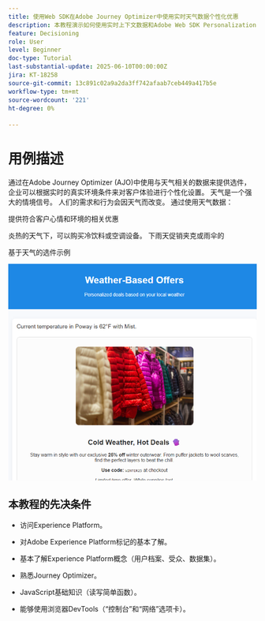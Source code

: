 ```yaml
---
title: 使用Web SDK在Adobe Journey Optimizer中使用实时天气数据个性化优惠
description: 本教程演示如何使用实时上下文数据和Adobe Web SDK Personalization API在Adobe Journey Optimizer中提供动态的天气感知选件。 您将了解如何将网站中的天气属性（如温度和条件）传递到Adobe Experience Platform，将它们映射到事件架构，并在决策规则和排名公式中使用这些属性，以便在页面加载时个性化优惠。 非常适合希望通过实时环境上下文增强数字体验的营销人员和开发人员。
feature: Decisioning
role: User
level: Beginner
doc-type: Tutorial
last-substantial-update: 2025-06-10T00:00:00Z
jira: KT-18258
source-git-commit: 13c891c02a9a2da3ff742afaab7ceb449a417b5e
workflow-type: tm+mt
source-wordcount: '221'
ht-degree: 0%

---
```


# 用例描述

通过在Adobe Journey Optimizer (AJO)中使用与天气相关的数据来提供选件，企业可以根据实时的真实环境条件来对客户体验进行个性化设置。 天气是一个强大的情境信号。 人们的需求和行为会因天气而改变。 通过使用天气数据：

提供符合客户心情和环境的相关优惠

炎热的天气下，可以购买冷饮料或空调设备。 下雨天促销夹克或雨伞的

基于天气的选件示例


![天气优惠](assets/offers-use-case.png)



## 本教程的先决条件

* 访问Experience Platform。

* 对Adobe Experience Platform标记的基本了解。

* 基本了解Experience Platform概念（用户档案、受众、数据集）。

* 熟悉Journey Optimizer。

* JavaScript基础知识（读写简单函数）。

* 能够使用浏览器DevTools（“控制台”和“网络”选项卡）。
